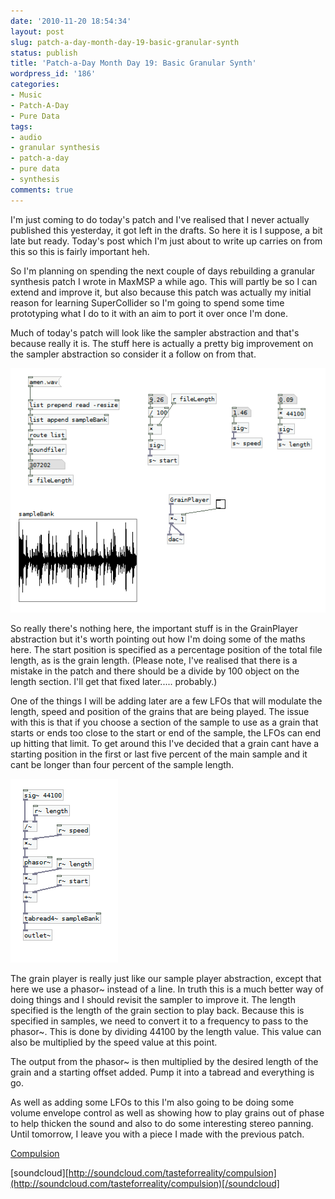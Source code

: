 ```yaml
---
date: '2010-11-20 18:54:34'
layout: post
slug: patch-a-day-month-day-19-basic-granular-synth
status: publish
title: 'Patch-a-Day Month Day 19: Basic Granular Synth'
wordpress_id: '186'
categories:
- Music
- Patch-A-Day
- Pure Data
tags:
- audio
- granular synthesis
- patch-a-day
- pure data
- synthesis
comments: true
---
```


I'm just coming to do today's patch and I've realised that I never actually published this yesterday, it got left in the drafts. So here it is I suppose, a bit late but ready. Today's post which I'm just about to write up carries on from this so this is fairly important heh.

So I'm planning on spending the next couple of days rebuilding a granular synthesis patch I wrote in MaxMSP a while ago. This will partly be so I can extend and improve it, but also because this patch was actually my initial reason for learning SuperCollider so I'm going to spend some time prototyping what I do to it with an aim to port it over once I'm done.

Much of today's patch will look like the sampler abstraction and that's because really it is. The stuff here is actually a pretty big improvement on the sampler abstraction so consider it a follow on from that.



![Basic Granular Synth](/a/2010-11-20-patch-a-day-month-day-19-basic-granular-synth/19-BasicGranularSynth.png)

So really there's nothing here, the important stuff is in the GrainPlayer abstraction but it's worth pointing out how I'm doing some of the maths here. The start position is specified as a percentage position of the total file length, as is the grain length. (Please note, I've realised that there is a mistake in the patch and there should be a divide by 100 object on the length section. I'll get that fixed later..... probably.)

One of the things I will be adding later are a few LFOs that will modulate the length, speed and position of the grains that are being played. The issue with this is that if you choose a section of the sample to use as a grain that starts or ends too close to the start or end of the sample, the LFOs can end up hitting that limit. To get around this I've decided that a grain cant have a starting position in the first or last five percent of the main sample and it cant be longer than four percent of the sample length.

![Basic Grain Player](/a/2010-11-20-patch-a-day-month-day-19-basic-granular-synth/19-GrainPlayer.png)

The grain player is really just like our sample player abstraction, except that here we use a phasor~ instead of a line. In truth this is a much better way of doing things and I should revisit the sampler to improve it. The length specified is the length of the grain section to play back. Because this is specified in samples, we need to convert it to a frequency to pass to the phasor~. This is done by dividing 44100 by the length value. This value can also be multiplied by the speed value at this point.

The output from the phasor~ is then multiplied by the desired length of the grain and a starting offset added. Pump it into a tabread and everything is go.

As well as adding some LFOs to this I'm also going to be doing some volume envelope control as well as showing how to play grains out of phase to help thicken the sound and also to do some interesting stereo panning. Until tomorrow, I leave you with a piece I made with the previous patch.

[Compulsion](http://soundcloud.com/tasteforreality/compulsion)

[soundcloud][http://soundcloud.com/tasteforreality/compulsion](http://soundcloud.com/tasteforreality/compulsion)[/soundcloud]

